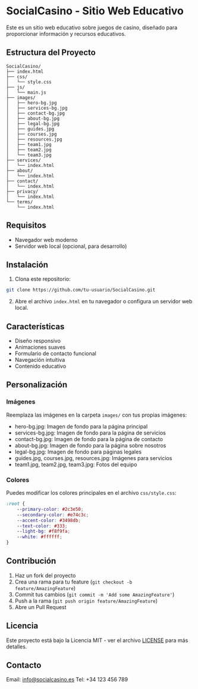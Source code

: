 # SocialCasino - Sitio Web Educativo

Este es un sitio web educativo sobre juegos de casino, diseñado para proporcionar información y recursos educativos.

## Estructura del Proyecto

```
SocialCasino/
├── index.html
├── css/
│   └── style.css
├── js/
│   └── main.js
├── images/
│   ├── hero-bg.jpg
│   ├── services-bg.jpg
│   ├── contact-bg.jpg
│   ├── about-bg.jpg
│   ├── legal-bg.jpg
│   ├── guides.jpg
│   ├── courses.jpg
│   ├── resources.jpg
│   ├── team1.jpg
│   ├── team2.jpg
│   └── team3.jpg
├── services/
│   └── index.html
├── about/
│   └── index.html
├── contact/
│   └── index.html
├── privacy/
│   └── index.html
└── terms/
    └── index.html
```

## Requisitos

- Navegador web moderno
- Servidor web local (opcional, para desarrollo)

## Instalación

1. Clona este repositorio:
```bash
git clone https://github.com/tu-usuario/SocialCasino.git
```

2. Abre el archivo `index.html` en tu navegador o configura un servidor web local.

## Características

- Diseño responsivo
- Animaciones suaves
- Formulario de contacto funcional
- Navegación intuitiva
- Contenido educativo

## Personalización

### Imágenes
Reemplaza las imágenes en la carpeta `images/` con tus propias imágenes:
- hero-bg.jpg: Imagen de fondo para la página principal
- services-bg.jpg: Imagen de fondo para la página de servicios
- contact-bg.jpg: Imagen de fondo para la página de contacto
- about-bg.jpg: Imagen de fondo para la página sobre nosotros
- legal-bg.jpg: Imagen de fondo para páginas legales
- guides.jpg, courses.jpg, resources.jpg: Imágenes para servicios
- team1.jpg, team2.jpg, team3.jpg: Fotos del equipo

### Colores
Puedes modificar los colores principales en el archivo `css/style.css`:
```css
:root {
    --primary-color: #2c3e50;
    --secondary-color: #e74c3c;
    --accent-color: #3498db;
    --text-color: #333;
    --light-bg: #f8f9fa;
    --white: #ffffff;
}
```

## Contribución

1. Haz un fork del proyecto
2. Crea una rama para tu feature (`git checkout -b feature/AmazingFeature`)
3. Commit tus cambios (`git commit -m 'Add some AmazingFeature'`)
4. Push a la rama (`git push origin feature/AmazingFeature`)
5. Abre un Pull Request

## Licencia

Este proyecto está bajo la Licencia MIT - ver el archivo [LICENSE](LICENSE) para más detalles.

## Contacto

Email: info@socialcasino.es
Tel: +34 123 456 789 